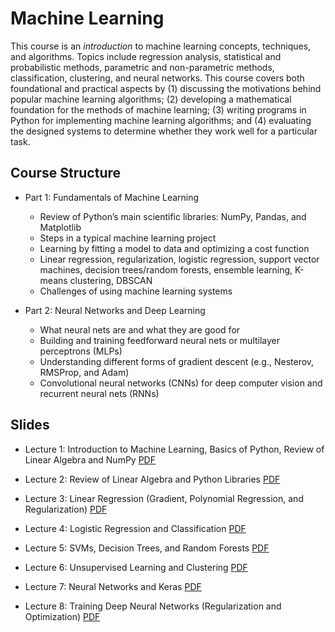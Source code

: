 # Machine Learning 

This course is an *introduction* to machine learning concepts, techniques, and algorithms. Topics include regression analysis, statistical and probabilistic methods, parametric and non-parametric methods, classification, clustering, and neural networks. This course covers both foundational and practical aspects by (1) discussing the motivations behind popular machine learning algorithms; (2) developing a mathematical foundation for the methods of machine learning; (3) writing programs in Python for implementing machine learning algorithms; and (4) evaluating the designed systems to determine whether they work well for a particular task.

## Course Structure

- Part 1: Fundamentals of Machine Learning
    - Review of Python’s main scientific libraries: NumPy, Pandas, and Matplotlib
    - Steps in a typical machine learning project
    - Learning by fitting a model to data and optimizing a cost function 
    - Linear regression, regularization, logistic regression, support vector machines, decision trees/random forests, ensemble learning, K-means clustering, DBSCAN
    - Challenges of using machine learning systems

- Part 2: Neural Networks and Deep Learning
    - What neural nets are and what they are good for 
    - Building and training feedforward neural nets or multilayer perceptrons (MLPs)
    - Understanding different forms of gradient descent (e.g., Nesterov, RMSProp, and Adam)
    - Convolutional neural networks (CNNs) for deep computer vision and recurrent neural nets (RNNs)

## Slides 
- Lecture 1: Introduction to Machine Learning, Basics of Python, Review of Linear Algebra and NumPy [PDF](https://github.com/farhad-pourkamali/machine-learning/blob/main/01_lecture1.pdf)

- Lecture 2: Review of Linear Algebra and Python Libraries [PDF](https://github.com/farhad-pourkamali/machine-learning/blob/main/02_lecture2.pdf)

- Lecture 3: Linear Regression (Gradient, Polynomial Regression, and Regularization) [PDF](https://github.com/farhad-pourkamali/machine-learning/blob/main/03_lecture3.pdf)

- Lecture 4: Logistic Regression and Classification [PDF](https://github.com/farhad-pourkamali/machine-learning/blob/main/04_lecture4.pdf)

- Lecture 5: SVMs, Decision Trees, and Random Forests [PDF](https://github.com/farhad-pourkamali/machine-learning/blob/main/05_lecture5.pdf)

- Lecture 6: Unsupervised Learning and Clustering [PDF](https://github.com/farhad-pourkamali/machine-learning/blob/main/06_lecture6.pdf)

- Lecture 7: Neural Networks and Keras [PDF](https://github.com/farhad-pourkamali/machine-learning/blob/main/07_lecture7.pdf)

- Lecture 8: Training Deep Neural Networks (Regularization and Optimization) [PDF](https://github.com/farhad-pourkamali/machine-learning/blob/main/08_lecture8.pdf)



